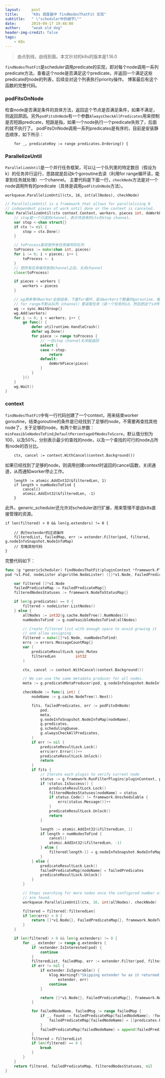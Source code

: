 ```yaml
---
layout:     post
title:      "K8s 调度器中 findNodesThatFit 实现"
subtitle:   " \"scheduler中的细节\""
date:       2019-09-17 19:48:00
author:     "weak old dog"
header-img-credit: false
tags:
    - K8s
---
```


> 由点到线，由线到面。本文针对的k8s的版本是1.16.0

`findNodesThatFit`是scheduler调用predicate的实现，即对每个node调用一系列predicate方法，查看这个node是否满足这个predicate，并返回一个满足这些predicate的node的列表，后续会对这个列表执行priority操作。
博客最后有这个函数的完整代码。

### podFitsOnNode
检查node是否满足条件的具体方法，返回这个节点是否满足条件，如果不满足，则返回原因。另外`podFitsOnNode`有一个参数`AlwaysCheckAllPredicates`用来控制是否短路predicate，短路是指，如果一个node执行一个predicate失败了，后面的就不执行了。
podFitsOnNode调用一系列predicates是有序的，目前是安装静态顺序，如下所示：
```golang
	for _, predicateKey := range predicates.Ordering() {
```

### ParallelizeUntil
`ParallelizeUntil`是一个并行任务框架，可以让一个队列里的特定数目（假设为k）的任务并行运行，思路就是启动k个goroutine去读（利用for range循环读，能拿到任务就处理）一个channel。
主要代码是下面一行，`checkNode`方法是对一个node调用所有的predicate（具体是调用`podFitsOnNode`方法）。

`workqueue.ParallelizeUntil(ctx, 16, int(allNodes), checkNode)`

```go
// ParallelizeUntil is a framework that allows for parallelizing N
// independent pieces of work until done or the context is canceled.
func ParallelizeUntil(ctx context.Context, workers, pieces int, doWorkPiece DoWorkPieceFunc) {
	// stop是一个只读的channel，表示传进来的ctx的stop channel。
	var stop <-chan struct{}
	if ctx != nil {
		stop = ctx.Done()
	}

    // toProcess是存放所有任务编号的队列
	toProcess := make(chan int, pieces)
	for i := 0; i < pieces; i++ {
		toProcess <- i
	}
	// 把所有任务编号放到channel之后，关闭channel
	close(toProcess)

	if pieces < workers {
		workers = pieces
	}

	// wg用来等待worker全部结束，下面for循环，启动workers个数量的goroutine，每个goroutine都是一个
	// for range不断从队列（channel）里读取任务（读一个任务的id，然后把这个id传递给处理函数`doWorkPiece`）。
	wg := sync.WaitGroup{}
	wg.Add(workers)
	for i := 0; i < workers; i++ {
		go func() {
			defer utilruntime.HandleCrash()
			defer wg.Done()
			for piece := range toProcess {
				// 一旦stop channel关闭就返回
				select {
				case <-stop:
					return
				default:
					doWorkPiece(piece)
				}
			}
		}()
	}
	wg.Wait()
}
```
### context
`findNodesThatFit`中有一行代码创建了一个context，用来结束worker goroutine，结束goroutine的条件是已经找到了足够的node，不需要再查找其他node了，关于足够的node，有两个默认参数：`minFeasibleNodesToFind`,`DefaultPercentageOfNodesToScore`，默认值分别为100，以及50%，分别表示最少的查找的node，以及一个查找的可行的node占所有node的百分比。
```golang
	ctx, cancel := context.WithCancel(context.Background())
```
如果已经找到了足够的node，则调用创建context时返回的cancel函数，关闭通道，从而通知worker停止工作。
```golang
	length := atomic.AddInt32(&filteredLen, 1)
	if length > numNodesToFind {
		cancel()
		atomic.AddInt32(&filteredLen, -1)
	} 
```

此外，generic_scheduler还允许对scheduler进行扩展，用来管理不是由k8s直接管理的资源。
```golang
if len(filtered) > 0 && len(g.extenders) != 0 {

	// 执行extender的过滤操作
	filteredList, failedMap, err := extender.Filter(pod, filtered, g.nodeInfoSnapshot.NodeInfoMap)
	// 忽略其他代码
}
```

完整代码如下：
```go
func (g *genericScheduler) findNodesThatFit(pluginContext *framework.PluginContext, 
pod *v1.Pod, nodeLister algorithm.NodeLister) ([]*v1.Node, FailedPredicateMap, framework.NodeToStatusMap, error) {

	var filtered []*v1.Node
	failedPredicateMap := FailedPredicateMap{}
	filteredNodesStatuses := framework.NodeToStatusMap{}

	if len(g.predicates) == 0 {
		filtered = nodeLister.ListNodes()
	} else {
		allNodes := int32(g.cache.NodeTree().NumNodes())
		numNodesToFind := g.numFeasibleNodesToFind(allNodes)

		// Create filtered list with enough space to avoid growing it
		// and allow assigning.
		filtered = make([]*v1.Node, numNodesToFind)
		errs := errors.MessageCountMap{}
		var (
			predicateResultLock sync.Mutex
			filteredLen         int32
		)

		ctx, cancel := context.WithCancel(context.Background())

		// We can use the same metadata producer for all nodes.
		meta := g.predicateMetaProducer(pod, g.nodeInfoSnapshot.NodeInfoMap)

		checkNode := func(i int) {
			nodeName := g.cache.NodeTree().Next()

			fits, failedPredicates, err := podFitsOnNode(
				pod,
				meta,
				g.nodeInfoSnapshot.NodeInfoMap[nodeName],
				g.predicates,
				g.schedulingQueue,
				g.alwaysCheckAllPredicates,
			)
			if err != nil {
				predicateResultLock.Lock()
				errs[err.Error()]++
				predicateResultLock.Unlock()
				return
			}
			if fits {
				// Iterate each plugin to verify current node
				status := g.framework.RunFilterPlugins(pluginContext, pod, nodeName)
				if !status.IsSuccess() {
					predicateResultLock.Lock()
					filteredNodesStatuses[nodeName] = status
					if status.Code() != framework.Unschedulable {
						errs[status.Message()]++
					}
					predicateResultLock.Unlock()
					return
				}

				length := atomic.AddInt32(&filteredLen, 1)
				if length > numNodesToFind {
					cancel()
					atomic.AddInt32(&filteredLen, -1)
				} else {
					filtered[length-1] = g.nodeInfoSnapshot.NodeInfoMap[nodeName].Node()
				}
			} else {
				predicateResultLock.Lock()
				failedPredicateMap[nodeName] = failedPredicates
				predicateResultLock.Unlock()
			}
		}

		// Stops searching for more nodes once the configured number of feasible nodes
		// are found.
		workqueue.ParallelizeUntil(ctx, 16, int(allNodes), checkNode)

		filtered = filtered[:filteredLen]
		if len(errs) > 0 {
			return []*v1.Node{}, FailedPredicateMap{}, framework.NodeToStatusMap{}, errors.CreateAggregateFromMessageCountMap(errs)
		}
	}

	if len(filtered) > 0 && len(g.extenders) != 0 {
		for _, extender := range g.extenders {
			if !extender.IsInterested(pod) {
				continue
			}
			filteredList, failedMap, err := extender.Filter(pod, filtered, g.nodeInfoSnapshot.NodeInfoMap)
			if err != nil {
				if extender.IsIgnorable() {
					klog.Warningf("Skipping extender %v as it returned error %v and has ignorable flag set",
						extender, err)
					continue
				}

				return []*v1.Node{}, FailedPredicateMap{}, framework.NodeToStatusMap{}, err
			}

			for failedNodeName, failedMsg := range failedMap {
				if _, found := failedPredicateMap[failedNodeName]; !found {
					failedPredicateMap[failedNodeName] = []predicates.PredicateFailureReason{}
				}
				failedPredicateMap[failedNodeName] = append(failedPredicateMap[failedNodeName], predicates.NewFailureReason(failedMsg))
			}
			filtered = filteredList
			if len(filtered) == 0 {
				break
			}
		}
	}
	return filtered, failedPredicateMap, filteredNodesStatuses, nil
}
```